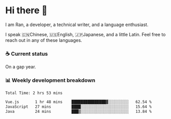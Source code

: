 # Hi there 👋

I am Ran, a developer, a technical writer, and a language enthusiast.

I speak 🇨🇳Chinese, 🇺🇸English, 🇯🇵Japanese, and a little Latin. Feel free to reach out in any of these languages.

<!-- [LinkedIn]() | [Twitter]() | [📧]() -->

### ☕ Current status

On a gap year.

### 📊 Weekly development breakdown

<!--START_SECTION:waka-->

```txt
Total Time: 2 hrs 53 mins

Vue.js       1 hr 48 mins    ███████████████▓░░░░░░░░░   62.54 %
JavaScript   27 mins         ████░░░░░░░░░░░░░░░░░░░░░   15.64 %
Java         24 mins         ███▒░░░░░░░░░░░░░░░░░░░░░   13.84 %
```

<!--END_SECTION:waka-->
